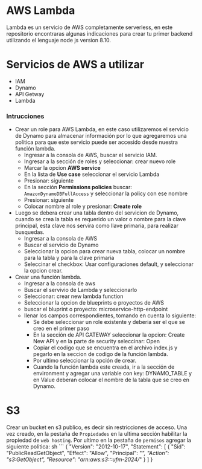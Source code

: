 # AWS Lambda

Lambda es un servicio de AWS completamente serverless, en este repositorio encontraras algunas indicaciones para crear tu primer backend utilizando el lenguaje node js version 8.10.

# Servicios de AWS a utilizar

- IAM
- Dynamo
- API Getway
- Lambda

### Intrucciones

- Crear un role para AWS Lambda, en este caso utilizaremos el servicio de Dynamo para almacenar información por lo que agregaremos una politica para que este servicio puede ser accesido desde nuestra función lambda.
  - Ingresar a la consola de AWS, buscar el servicio IAM.
  - Ingresar a la sección de roles y seleccionar: crear nuevo role
  - Marcar la opcion **AWS service**
  - En la lista de **Use case** seleccionar el servicio Lambda
  - Presionar: siguiente
  - En la sección **Permissions policies** buscar: `AmazonDynamoDBFullAccess` y seleccionar la policy con ese nombre
  - Presionar: siguiente
  - Colocar nombre al role y presionar: **Create role**
- Luego se debera crear una tabla dentro del servicion de Dynamo, cuando se crea la tabla es requerido un valor o nombre para la clave principal, esta clave nos servira como llave primaria, para realizar busquedas.
  - Ingresar a la consola de AWS
  - Buscar el servicio de Dynamo
  - Seleccionar la opcion para crear nueva tabla, colocar un nombre para la tabla y para la clave primaria
  - Seleccinar el checkbox: Usar configuraciones default, y seleccionar la opcion crear.
- Crear una función lambda.
  - Ingresar a la consola de aws
  - Buscar el servivio de Lambda y seleccionarlo
  - Seleccionar: crear new lambda function
  - Seleccionar la opcion de blueprints o proyectos de AWS
  - buscar el bluprint o proyecto: microservice-http-endpoint
  - llenar los campos correspondientes, tomando en cuenta lo siguiente:
    - Se debe seleccionar un role existente y deberia ser el que se creo en el primer paso
    - En la sección de API GATEWAY seleccionar la opcion: Create New API y en la parte de security seleccinar: Open
    - Copiar el codigo que se encuentra en el archivo index.js y pegarlo en la seccion de codigo de la función lambda.
    - Por ultimo seleccionar la opción de crear.
    - Cuando la función lambda este creada, ir a la sección de environment y agregar una variable con key: DYNAMO_TABLE y en Value deberan colocar el nombre de la tabla que se creo en Dynamo.

# S3

Crear un bucket en s3 publico, es decir sin restricciones de acceso.
Una vez creado, en la pestaña de `Propiedades` en la ultima sección habilitar la propiedad de `web hosting`.
Por ultimo en la pestaña de `permisos` agregar la siguiente politica:
sh ```
{
    "Version": "2012-10-17",
    "Statement": [
        {
            "Sid": "PublicReadGetObject",
            "Effect": "Allow",
            "Principal": "*",
            "Action": "s3:GetObject",
            "Resource": "arn:aws:s3:::ufm-2024/*"
        }
    ]
}
```
